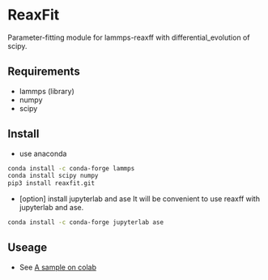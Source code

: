 # ReaxFit
Parameter-fitting module for lammps-reaxff with differential_evolution of scipy.
## Requirements
- lammps (library)
- numpy
- scipy
## Install
- use anaconda
```sh
conda install -c conda-forge lammps
conda install scipy numpy
pip3 install reaxfit.git
```
- [option] install jupyterlab and ase
It will be convenient to use reaxff with jupyterlab and ase.
```sh
conda install -c conda-forge jupyterlab ase
```
## Useage 
- See [A sample on colab](https://colab.research.google.com/github/ykanematsu/reaxfit/blob/main/reaxfit_sample.ipynb)
